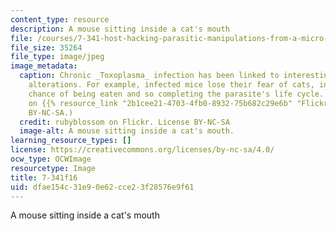 ```yaml
---
content_type: resource
description: A mouse sitting inside a cat's mouth
file: /courses/7-341-host-hacking-parasitic-manipulations-from-a-micro-to-a-macroscopic-scale-fall-2016/dfae154c31e90e62cce23f28576e9f61_7-341f16.jpg
file_size: 35264
file_type: image/jpeg
image_metadata:
  caption: Chronic _Toxoplasma_ infection has been linked to interesting behavioral
    alterations. For example, infected mice lose their fear of cats, increasing their
    chance of being eaten and so completing the parasite's life cycle. (Image by rubyblossom
    on {{% resource_link "2b1cee21-4703-4fb0-8932-75b682c29e6b" "Flickr" %}}. License
    BY-NC-SA.)
  credit: rubyblossom on Flickr. License BY-NC-SA
  image-alt: A mouse sitting inside a cat's mouth.
learning_resource_types: []
license: https://creativecommons.org/licenses/by-nc-sa/4.0/
ocw_type: OCWImage
resourcetype: Image
title: 7-341f16
uid: dfae154c-31e9-0e62-cce2-3f28576e9f61
---
```

A mouse sitting inside a cat's mouth